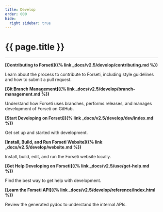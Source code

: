 ```yaml
---
title: Develop
order: 000
hide:
  right sidebar: true
---
```


# {{ page.title }}

---

**[Contributing to Forseti]({% link _docs/v2.5/develop/contributing.md %})**

Learn about the process to contribute to Forseti, including style guidelines and how to submit
a pull request.

**[Git Branch Management]({% link _docs/v2.5/develop/branch-management.md %})**

Understand how Forseti uses branches, performs releases, and manages development of Forseti on
GitHub.

**[Start Developing on Forseti]({% link _docs/v2.5/develop/dev/index.md %})**

Get set up and started with development.

**[Install, Build, and Run Forseti Website]({% link _docs/v2.5/develop/website.md %})**

Install, build, edit, and run the Forseti website locally.

**[Get Help Developing on Forseti]({% link _docs/v2.5/use/get-help.md %})**

Find the best way to get help with development.

**[Learn the Forseti API]({% link _docs/v2.5/develop/reference/index.html %})**

Review the generated pydoc to understand the internal APIs.

